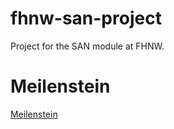 # fhnw-san-project
Project for the SAN module at FHNW.

# Meilenstein

[Meilenstein](https://fhnw365-my.sharepoint.com/:w:/r/personal/florin_barbisch_students_fhnw_ch/Documents/Meilenstein-SNA-26.docx?d=wbdd43f975668444ebaba345336706ad7&csf=1&web=1&e=bCVPZG)
